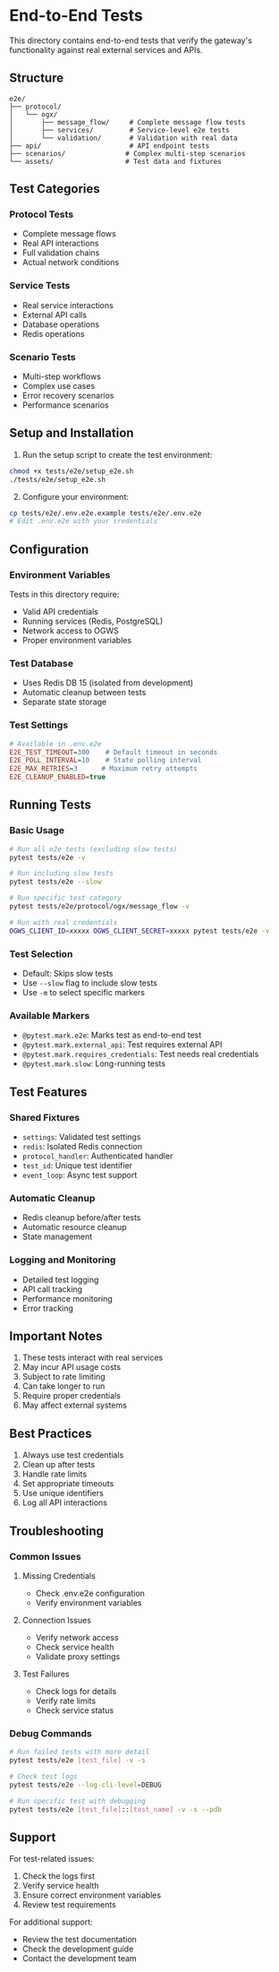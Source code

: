 # End-to-End Tests

This directory contains end-to-end tests that verify the gateway's functionality against real external services and APIs.

## Structure

```
e2e/
├── protocol/
│   └── ogx/
│       ├── message_flow/     # Complete message flow tests
│       ├── services/         # Service-level e2e tests
│       └── validation/       # Validation with real data
├── api/                      # API endpoint tests
├── scenarios/               # Complex multi-step scenarios
└── assets/                  # Test data and fixtures
```

## Test Categories

### Protocol Tests
- Complete message flows
- Real API interactions
- Full validation chains
- Actual network conditions

### Service Tests
- Real service interactions
- External API calls
- Database operations
- Redis operations

### Scenario Tests
- Multi-step workflows
- Complex use cases
- Error recovery scenarios
- Performance scenarios

## Setup and Installation

1. Run the setup script to create the test environment:
```bash
chmod +x tests/e2e/setup_e2e.sh
./tests/e2e/setup_e2e.sh
```

2. Configure your environment:
```bash
cp tests/e2e/.env.e2e.example tests/e2e/.env.e2e
# Edit .env.e2e with your credentials
```

## Configuration

### Environment Variables
Tests in this directory require:
- Valid API credentials
- Running services (Redis, PostgreSQL)
- Network access to OGWS
- Proper environment variables

### Test Database
- Uses Redis DB 15 (isolated from development)
- Automatic cleanup between tests
- Separate state storage

### Test Settings
```ini
# Available in .env.e2e
E2E_TEST_TIMEOUT=300    # Default timeout in seconds
E2E_POLL_INTERVAL=10    # State polling interval
E2E_MAX_RETRIES=3      # Maximum retry attempts
E2E_CLEANUP_ENABLED=true
```

## Running Tests

### Basic Usage
```bash
# Run all e2e tests (excluding slow tests)
pytest tests/e2e -v

# Run including slow tests
pytest tests/e2e --slow

# Run specific test category
pytest tests/e2e/protocol/ogx/message_flow -v

# Run with real credentials
OGWS_CLIENT_ID=xxxxx OGWS_CLIENT_SECRET=xxxxx pytest tests/e2e -v
```

### Test Selection
- Default: Skips slow tests
- Use `--slow` flag to include slow tests
- Use `-m` to select specific markers

### Available Markers
- `@pytest.mark.e2e`: Marks test as end-to-end test
- `@pytest.mark.external_api`: Test requires external API
- `@pytest.mark.requires_credentials`: Test needs real credentials
- `@pytest.mark.slow`: Long-running tests

## Test Features

### Shared Fixtures
- `settings`: Validated test settings
- `redis`: Isolated Redis connection
- `protocol_handler`: Authenticated handler
- `test_id`: Unique test identifier
- `event_loop`: Async test support

### Automatic Cleanup
- Redis cleanup before/after tests
- Automatic resource cleanup
- State management

### Logging and Monitoring
- Detailed test logging
- API call tracking
- Performance monitoring
- Error tracking

## Important Notes

1. These tests interact with real services
2. May incur API usage costs
3. Subject to rate limiting
4. Can take longer to run
5. Require proper credentials
6. May affect external systems

## Best Practices

1. Always use test credentials
2. Clean up after tests
3. Handle rate limits
4. Set appropriate timeouts
5. Use unique identifiers
6. Log all API interactions

## Troubleshooting

### Common Issues
1. Missing Credentials
   - Check .env.e2e configuration
   - Verify environment variables

2. Connection Issues
   - Verify network access
   - Check service health
   - Validate proxy settings

3. Test Failures
   - Check logs for details
   - Verify rate limits
   - Check service status

### Debug Commands
```bash
# Run failed tests with more detail
pytest tests/e2e [test_file] -v -s

# Check test logs
pytest tests/e2e --log-cli-level=DEBUG

# Run specific test with debugging
pytest tests/e2e [test_file]::[test_name] -v -s --pdb
```

## Support

For test-related issues:
1. Check the logs first
2. Verify service health
3. Ensure correct environment variables
4. Review test requirements

For additional support:
- Review the test documentation
- Check the development guide
- Contact the development team
